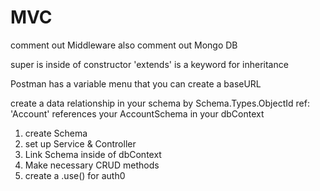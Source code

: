 # MVC

comment out Middleware
also comment out Mongo DB

super is inside of constructor
'extends' is a keyword for inheritance

Postman has a variable menu that you can create a baseURL

create a data relationship in your schema by Schema.Types.ObjectId
ref: 'Account' references your AccountSchema in your dbContext



1. create Schema
2. set up Service & Controller
3. Link Schema inside of dbContext
4. Make necessary CRUD methods
5. create a .use() for auth0



